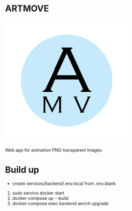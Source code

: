 # ARTMOVE

![alt text](https://github.com/vologzzzhanin/artmove/blob/main/services/frontend/src/assets/logo.png)

Web app for animation PNG transparent images

# Build up

- create services/backend/.env.local from .env.blank

1. sudo service docker start
2. docker-compose up --build
3. docker-compose exec backend aerich upgrade
